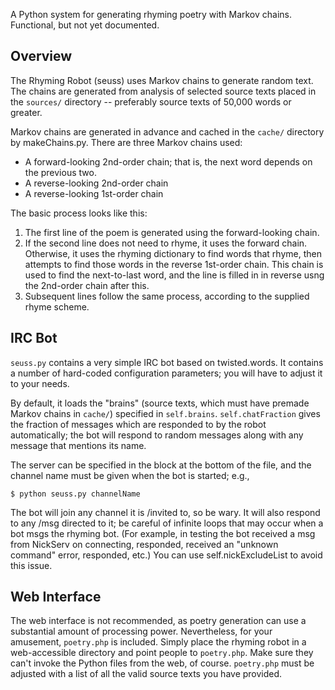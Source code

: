 A Python system for generating rhyming poetry with Markov chains. Functional, 
but not yet documented.

Overview
--------

The Rhyming Robot (seuss) uses Markov chains to generate random text. The
chains are generated from analysis of selected source texts placed in the
`sources/` directory -- preferably source texts of 50,000 words or greater.

Markov chains are generated in advance and cached in the `cache/` directory
by makeChains.py. There are three Markov chains used:

 - A forward-looking 2nd-order chain; that is, the next word depends on the
   previous two.
 - A reverse-looking 2nd-order chain
 - A reverse-looking 1st-order chain

The basic process looks like this:

1. The first line of the poem is generated using the forward-looking chain.
2. If the second line does not need to rhyme, it uses the forward chain.
   Otherwise, it uses the rhyming dictionary to find words that rhyme,
   then attempts to find those words in the reverse 1st-order chain.
   This chain is used to find the next-to-last word, and the line is filled in
   in reverse usng the 2nd-order chain after this.
3. Subsequent lines follow the same process, according to the supplied rhyme
   scheme.

IRC Bot
-------

`seuss.py` contains a very simple IRC bot based on twisted.words. It contains
a number of hard-coded configuration parameters; you will have to adjust it
to your needs.

By default, it loads the "brains" (source texts, which must have premade
Markov chains in `cache/`) specified in `self.brains`. `self.chatFraction`
gives the fraction of messages which are responded to by the robot
automatically; the bot will respond to random messages along with any message
that mentions its name.

The server can be specified in the block at the bottom of the file, and the
channel name must be given when the bot is started; e.g.,

    $ python seuss.py channelName

The bot will join any channel it is /invited to, so be wary. It will also
respond to any /msg directed to it; be careful of infinite loops that may
occur when a bot msgs the rhyming bot. (For example, in testing the bot
received a msg from NickServ on connecting, responded, received an "unknown
command" error, responded, etc.) You can use self.nickExcludeList to avoid
this issue.

Web Interface
-------------

The web interface is not recommended, as poetry generation can use a 
substantial amount of processing power. Nevertheless, for your amusement,
`poetry.php` is included. Simply place the rhyming robot in a web-accessible
directory and point people to `poetry.php`. Make sure they can't invoke the
Python files from the web, of course. `poetry.php` must be adjusted with a list
of all the valid source texts you have provided.
